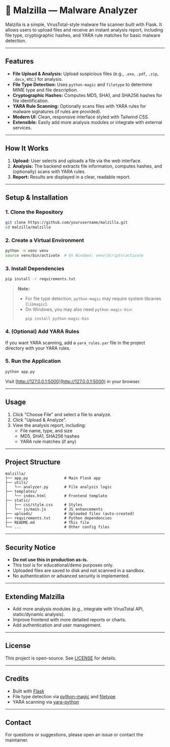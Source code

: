 # 🦠 Malzilla — Malware Analyzer

Malzilla is a simple, VirusTotal-style malware file scanner built with Flask. It allows users to upload files and receive an instant analysis report, including file type, cryptographic hashes, and YARA rule matches for basic malware detection.

---

## Features

- **File Upload & Analysis:** Upload suspicious files (e.g., `.exe`, `.pdf`, `.zip`, `.docx`, etc.) for analysis.
- **File Type Detection:** Uses `python-magic` and `filetype` to determine MIME type and file description.
- **Cryptographic Hashes:** Computes MD5, SHA1, and SHA256 hashes for file identification.
- **YARA Rule Scanning:** Optionally scans files with YARA rules for malware signatures (if rules are provided).
- **Modern UI:** Clean, responsive interface styled with Tailwind CSS.
- **Extensible:** Easily add more analysis modules or integrate with external services.

---

## How It Works

1. **Upload:** User selects and uploads a file via the web interface.
2. **Analysis:** The backend extracts file information, computes hashes, and (optionally) scans with YARA rules.
3. **Report:** Results are displayed in a clear, readable report.

---

## Setup & Installation

### 1. Clone the Repository

```bash
git clone https://github.com/yourusername/malzilla.git
cd malzilla/malzilla
```

### 2. Create a Virtual Environment

```bash
python -m venv venv
source venv/bin/activate  # On Windows: venv\Scripts\activate
```

### 3. Install Dependencies

```bash
pip install -r requirements.txt
```

> **Note:**  
> - For file type detection, `python-magic` may require system libraries (`libmagic`).  
> - On Windows, you may also need `python-magic-bin`:
>   ```
>   pip install python-magic-bin
>   ```

### 4. (Optional) Add YARA Rules

If you want YARA scanning, add a `yara_rules.yar` file in the project directory with your YARA rules.

### 5. Run the Application

```bash
python app.py
```

Visit [http://127.0.0.1:5000](http://127.0.0.1:5000) in your browser.

---

## Usage

1. Click "Choose File" and select a file to analyze.
2. Click "Upload & Analyze".
3. View the analysis report, including:
   - File name, type, and size
   - MD5, SHA1, SHA256 hashes
   - YARA rule matches (if any)

---

## Project Structure

```
malzilla/
├── app.py                # Main Flask app
├── utils/
│   └── analyzer.py       # File analysis logic
├── templates/
│   └── index.html        # Frontend template
├── static/
│   ├── css/style.css     # Styles
│   └── js/main.js        # JS enhancements
├── uploads/              # Uploaded files (auto-created)
├── requirements.txt      # Python dependencies
├── README.md             # This file
└── ...                   # Other config files
```

---

## Security Notice

- **Do not use this in production as-is.**
- This tool is for educational/demo purposes only.
- Uploaded files are saved to disk and not scanned in a sandbox.
- No authentication or advanced security is implemented.

---

## Extending Malzilla

- Add more analysis modules (e.g., integrate with VirusTotal API, static/dynamic analysis).
- Improve frontend with more detailed reports or charts.
- Add authentication and user management.

---

## License

This project is open-source. See [LICENSE](LICENSE) for details.

---

## Credits

- Built with [Flask](https://flask.palletsprojects.com/)
- File type detection via [python-magic](https://github.com/ahupp/python-magic) and [filetype](https://github.com/h2non/filetype.py)
- YARA scanning via [yara-python](https://github.com/VirusTotal/yara-python)

---

## Contact

For questions or suggestions, please open an issue or contact the maintainer.

